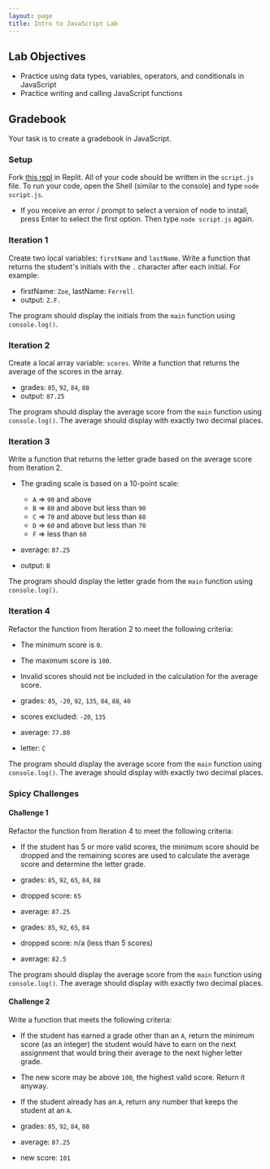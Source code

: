 ```yaml
---
layout: page
title: Intro to JavaScript Lab
---
```


## Lab Objectives
* Practice using data types, variables, operators, and conditionals in JavaScript
* Practice writing and calling JavaScript functions

## Gradebook

Your task is to create a gradebook in JavaScript. 

### Setup

Fork [this repl]() in Replit. 
All of your code should be written in the `script.js` file. 
To run your code, open the Shell (similar to the console) and type `node script.js`.
  * If you receive an error / prompt to select a version of node to install, press Enter to select the first option. Then type `node script.js` again.

### Iteration 1

Create two local variables: `firstName` and `lastName`.
Write a function that returns the student's initials with the `.` character after each initial. For example:

  * firstName: `Zoe`, lastName: `Ferrell`
  * output: `Z.F.`

The program should display the initials from the `main` function using `console.log()`.

### Iteration 2

Create a local array variable: `scores`.
Write a function that returns the average of the scores in the array.

* grades: `85`, `92`, `84`, `88`
* output: `87.25`

The program should display the average score from the `main` function using `console.log()`. The average should display with exactly two decimal places.

### Iteration 3

Write a function that returns the letter grade based on the average score from Iteration 2.
* The grading scale is based on a 10-point scale:
  * `A` => `90` and above
  * `B` => `80` and above but less than `90`
  * `C` => `70` and above but less than `80`
  * `D` => `60` and above but less than `70`
  * `F` => less than `60`

* average: `87.25`
* output: `B`

The program should display the letter grade from the `main` function using `console.log()`.

### Iteration 4

Refactor the function from Iteration 2 to meet the following criteria:
* The minimum score is `0`.
* The maximum score is `100`.
* Invalid scores should not be included in the calculation for the average score.

* grades: `85`, `-20`, `92`, `135`, `84`, `88`, `40`
* scores excluded: `-20`, `135`
* average: `77.80`
* letter: `C`

The program should display the average score from the `main` function using `console.log()`. The average should display with exactly two decimal places.

### Spicy Challenges

#### Challenge 1

Refactor the function from Iteration 4 to meet the following criteria:
* If the student has 5 or more valid scores, the minimum score should be dropped and the remaining scores are used to calculate the average score and determine the letter grade.

* grades: `85`, `92`, `65`, `84`, `88`
* dropped score: `65`
* average: `87.25`

* grades: `85`, `92`, `65`, `84`
* dropped score: n/a (less than 5 scores)
* average: `82.5`

The program should display the average score from the `main` function using `console.log()`. The average should display with exactly two decimal places.

#### Challenge 2

Write a function that meets the following criteria:
* If the student has earned a grade other than an `A`, return the minimum score (as an integer) the student would have to earn on the next assignment that would bring their average to the next higher letter grade.
* The new score may be above `100`, the highest valid score. Return it anyway.
* If the student already has an `A`, return any number that keeps the student at an `A`.

* grades: `85`, `92`, `84`, `88`
* average: `87.25`
* new score: `101`
